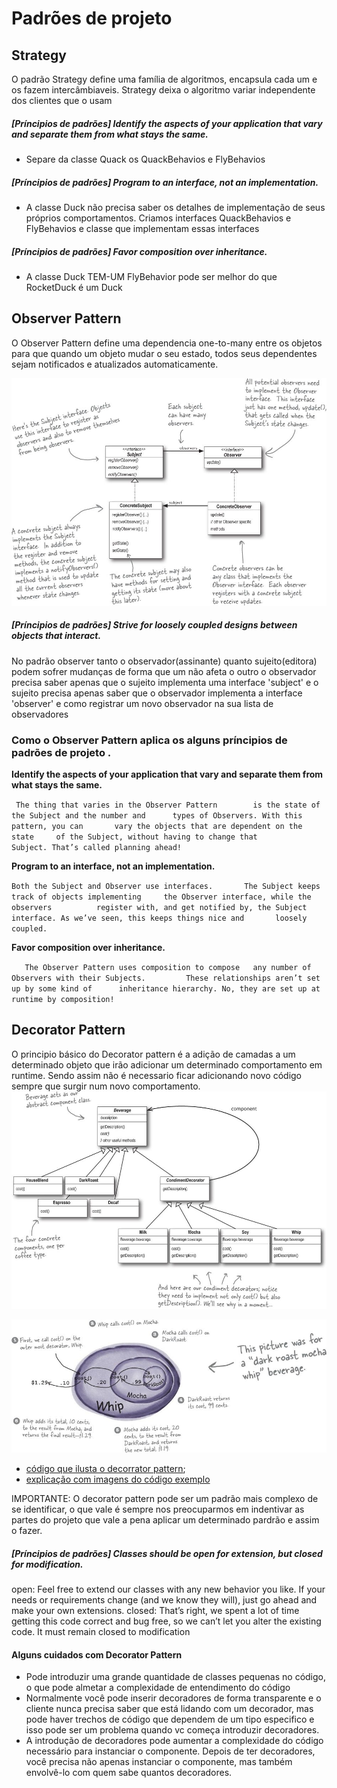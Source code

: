 # Padrões de projeto 
## Strategy 
O padrão Strategy define uma família de algoritmos, encapsula cada um e os fazem intercâmbiaveis. 
Strategy deixa o algoritmo variar independente dos clientes que o usam 

##### [Príncipios de padrões] Identify the aspects of your application that vary and separate them from what stays the same.
- Separe da classe Quack os QuackBehavios e FlyBehavios 

##### [Príncipios de padrões] Program to an interface, not an implementation.
- A classe Duck não precisa saber os detalhes de implementação de seus próprios comportamentos. Criamos interfaces QuackBehavios  e FlyBehavios  e classe que implementam essas interfaces 

##### [Príncipios de padrões] Favor composition over inheritance.
- A classe Duck TEM-UM FlyBehavior pode ser melhor do que RocketDuck é um Duck   

## Observer Pattern
O Observer Pattern  define uma dependencia one-to-many entre os objetos para que quando um objeto mudar o seu estado, todos seus dependentes sejam notificados e atualizados automaticamente. 

![alt text](imagens/observerpattern.png)


##### [Príncipios de padrões] Strive for loosely coupled designs between objects that interact.
No padrão observer tanto o observador(assinante) quanto sujeito(editora) podem sofrer mudanças de forma que um não afeta o outro
o observador precisa saber apenas que o sujeito implementa uma interface 'subject' e o sujeito precisa apenas 
saber que o observador implementa a interface 'observer' e como registrar um novo observador na sua lista de observadores 

### Como o Observer Pattern aplica os alguns príncipios de padrões de projeto . 
**Identify the aspects of your application that vary and separate them from what stays the same.**

` The thing that varies in the Observer Pattern       
  is the state of the Subject and the number and     
  types of Observers. With this pattern, you can      
  vary the objects that are dependent on the state    
  of the Subject, without having to change that       
  Subject. That’s called planning ahead!`

**Program to an interface, not an implementation.**

` Both the Subject and Observer use interfaces.      
  The Subject keeps track of objects implementing    
  the Observer interface, while the observers         
  register with, and get notified by, the Subject       
  interface. As we’ve seen, this keeps things nice and      
  loosely coupled.     `  
  
  **Favor composition over inheritance.** 
  
`   The Observer Pattern uses composition to compose  
    any number of Observers with their Subjects.        
    These relationships aren’t set up by some kind of     
    inheritance hierarchy. No, they are set up at     
    runtime by composition!`
	
## Decorator Pattern 	

 O  principio básico do Decorator pattern é a adição de camadas a um determinado objeto que irão adicionar um determinado comportamento em runtime.
 Sendo assim não é necessario ficar adicionando novo código sempre que surgir num novo comportamento.   
 ![alt text](imagens/decoratorpattern.png)

 ![alt text](imagens/decoratorpatternabstração.png)
 
 * [código que ilusta o decorrator pattern](https://github.com/guilhermeNatan/dessingpatterns/tree/master/src/decorator);
 * [explicação com imagens do código exemplo](imagens/decoratorpatterexplicacao.pdf)
  
 IMPORTANTE: O decorator pattern pode ser um padrão mais complexo de se identificar, o que vale é sempre nos preocuparmos 
 em indentivar as partes do projeto que vale a pena aplicar um determinado pardrão e assim o fazer. 
 
 
 ##### [Príncipios de padrões] Classes should be open for extension, but closed for modification.
  open: Feel free to extend our classes with any new behavior you like. If your needs or requirements change (and we know they will), just go ahead and make your own extensions.
  closed: That’s right, we spent a lot of time getting this code correct and bug free, so we can’t let you alter the existing code. It must remain closed to modification
  
 
#### Alguns cuidados com Decorator Pattern 
 - Pode introduzir uma grande quantidade de classes pequenas no código, o que pode almetar a complexidade de entendimento do código
 - Normalmente você pode inserir decoradores de forma transparente e o cliente nunca precisa saber que está lidando com um decorador, mas pode haver trechos de código 
 que dependem de um tipo especifico e isso pode ser um problema quando vc começa introduzir decoradores. 
 - A introdução de decoradores pode aumentar a complexidade do código necessário para instanciar o componente. Depois de ter decoradores, 
 você precisa não apenas instanciar o componente, mas também envolvê-lo com quem sabe quantos decoradores.